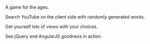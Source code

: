 A game for the ages.  

Search YouTube on the client side with randomly generated words.

Get yourself lots of views with your choices.

See jQuery and AngularJS goodness in action.